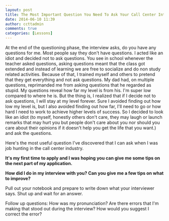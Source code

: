 ```yaml
---
layout: post
title: The Most Important Question You Need To Ask Your Call Center Interviewer.
date: 2014-06-10 11:39
author: ccttadmin
comments: true
categories: [Lessons]
---
```

At the end of the questioning phase, the interview asks, do you have any questions for me. Most people say they don't have questions. I acted like an idiot and decided not to ask questions. You see in school whenever the teacher asked questions, asking questions meant that the class got extended and instead of learning we are free to socialize and do non study related activities. Because of that, I trained myself and others to pretend that they get everything and not ask questions. My dad had, on multiple questions, reprimanded me from asking questions that he regarded as stupid. My questions reveal how far my level is from his. I'm super low compared to where he is. But the thing is, I realized that if I decide not to ask questions, I will stay at my level forever. Sure I avoided finding out how low my level is, but I also avoided finding out how far, I'll need to go or how hard I need to work to achieve higher levels of success. So I decided to look like an idiot (to myself, honestly others don't care, they may laugh or launch remarks that may hurt you but people don't care about you nor should you care about their opinions if it doesn't help you get the life that you want.) and ask the questions.

Here's the most useful question I've discovered that I can ask when I was job hunting in the call center industry.

<strong>It's my first time to apply and I was hoping you can give me some tips on the next part of my application.

How did I do in my interview with you? Can you give me a few tips on what to improve?</strong>

Pull out your notebook and prepare to write down what your interviewer says. Shut up and wait for an answer.

Follow up questions:
How was my pronunciation?
Are there errors that I'm making that stood out during the interview?
How would you suggest I correct the error?
